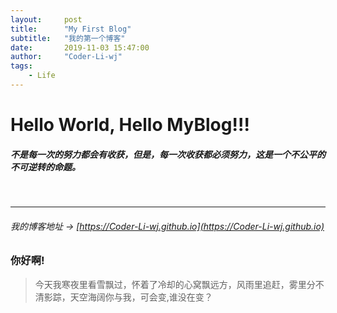 ```yaml
---
layout:     post
title:      "My First Blog"
subtitle:   "我的第一个博客"
date:       2019-11-03 15:47:00
author:     "Coder-Li-wj"
tags:
    - Life
---
```


# Hello World, Hello MyBlog!!!
##### 不是每一次的努力都会有收获，但是，每一次收获都必须努力，这是一个不公平的不可逆转的命题。
<br> 
<hr>

###### 我的博客地址 &rarr; [https://Coder-Li-wj.github.io](https://Coder-Li-wj.github.io)

### 你好啊!
> 今天我寒夜里看雪飘过，怀着了冷却的心窝飘远方，风雨里追赶，雾里分不清影踪，天空海阔你与我，可会变,谁没在变？

